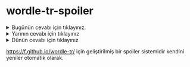 # wordle-tr-spoiler

<details>
  <summary>Bugünün cevabı için tıklayınız.</summary>
  <br>
    <b> tuzlu </b>
</details>

<details>
  <summary>Yarının cevabı için tıklayınız</summary>
  <br>
   <b> buhar </b>
</details>

<details>
  <summary>Dünün cevabı için tıklayınız </summary>
  <br>
  <b> sekiz </b>
</details>

https://f.github.io/wordle-tr/ için geliştirilmiş bir spoiler sistemidir kendini yeniler otomatik olarak.

